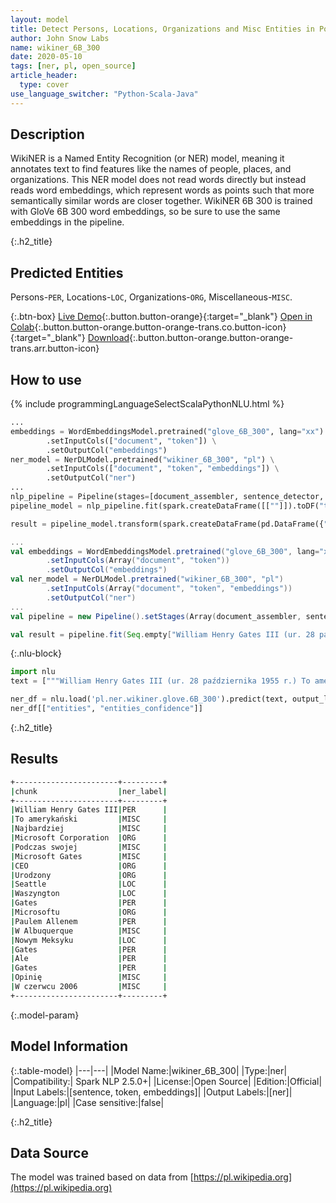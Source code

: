 ```yaml
---
layout: model
title: Detect Persons, Locations, Organizations and Misc Entities in Polish (WikiNER 6B 300)
author: John Snow Labs
name: wikiner_6B_300
date: 2020-05-10
tags: [ner, pl, open_source]
article_header:
  type: cover
use_language_switcher: "Python-Scala-Java"
---
```


## Description
WikiNER is a Named Entity Recognition (or NER) model, meaning it annotates text to find features like the names of people, places, and organizations. This NER model does not read words directly but instead reads word embeddings, which represent words as points such that more semantically similar words are closer together. WikiNER 6B 300 is trained with GloVe 6B 300 word embeddings, so be sure to use the same embeddings in the pipeline.

{:.h2_title}
## Predicted Entities 
Persons-`PER`, Locations-`LOC`, Organizations-`ORG`, Miscellaneous-`MISC`.


{:.btn-box}
[Live Demo](https://demo.johnsnowlabs.com/public/NER_PL){:.button.button-orange}{:target="_blank"}
[Open in Colab](https://colab.research.google.com/github/JohnSnowLabs/spark-nlp-workshop/blob/master/tutorials/streamlit_notebooks/NER_PL.ipynb){:.button.button-orange.button-orange-trans.co.button-icon}{:target="_blank"}
[Download](https://s3.amazonaws.com/auxdata.johnsnowlabs.com/public/models/wikiner_6B_300_pl_2.5.0_2.4_1588519719571.zip){:.button.button-orange.button-orange-trans.arr.button-icon}

## How to use 

<div class="tabs-box" markdown="1">

{% include programmingLanguageSelectScalaPythonNLU.html %}

```python
...
embeddings = WordEmbeddingsModel.pretrained("glove_6B_300", lang="xx") \
        .setInputCols(["document", "token"]) \
        .setOutputCol("embeddings")
ner_model = NerDLModel.pretrained("wikiner_6B_300", "pl") \
        .setInputCols(["document", "token", "embeddings"]) \
        .setOutputCol("ner")
...        
nlp_pipeline = Pipeline(stages=[document_assembler, sentence_detector, tokenizer, embeddings, ner_model, ner_converter])
pipeline_model = nlp_pipeline.fit(spark.createDataFrame([[""]]).toDF("text"))

result = pipeline_model.transform(spark.createDataFrame(pd.DataFrame({"text": ["""William Henry Gates III (ur. 28 października 1955 r.) To amerykański magnat biznesowy, programista, inwestor i filantrop. Najbardziej znany jest jako współzałożyciel Microsoft Corporation. Podczas swojej kariery w Microsoft Gates zajmował stanowiska prezesa, dyrektora generalnego (CEO), prezesa i głównego architekta oprogramowania, będąc jednocześnie największym indywidualnym akcjonariuszem do maja 2014 r. Jest jednym z najbardziej znanych przedsiębiorców i pionierów rewolucja mikrokomputerowa lat 70. i 80. Urodzony i wychowany w Seattle w stanie Waszyngton, Gates był współzałożycielem Microsoftu z przyjacielem z dzieciństwa Paulem Allenem w 1975 r. W Albuquerque w Nowym Meksyku; stała się największą na świecie firmą produkującą oprogramowanie komputerowe. Gates prowadził firmę jako prezes i dyrektor generalny, aż do ustąpienia ze stanowiska dyrektora generalnego w styczniu 2000 r., Ale pozostał przewodniczącym i został głównym architektem oprogramowania. Pod koniec lat 90. Gates był krytykowany za taktykę biznesową, którą uważano za antykonkurencyjną. Opinię tę podtrzymują liczne orzeczenia sądowe. W czerwcu 2006 r. Gates ogłosił, że przejdzie do pracy w niepełnym wymiarze godzin w Microsoft i pracy w pełnym wymiarze godzin w Bill & Melinda Gates Foundation, prywatnej fundacji charytatywnej, którą on i jego żona Melinda Gates utworzyli w 2000 r. Stopniowo przeniósł obowiązki na Raya Ozziego i Craiga Mundie. Zrezygnował z funkcji prezesa Microsoftu w lutym 2014 r. I objął nowe stanowisko jako doradca ds. Technologii, aby wesprzeć nowo mianowaną CEO Satyę Nadellę."""]})))
```

```scala
...
val embeddings = WordEmbeddingsModel.pretrained("glove_6B_300", lang="xx")
        .setInputCols(Array("document", "token"))
        .setOutputCol("embeddings")
val ner_model = NerDLModel.pretrained("wikiner_6B_300", "pl")
        .setInputCols(Array("document", "token", "embeddings"))
        .setOutputCol("ner")
...
val pipeline = new Pipeline().setStages(Array(document_assembler, sentence_detector, tokenizer, embeddings, ner_model, ner_converter))

val result = pipeline.fit(Seq.empty["William Henry Gates III (ur. 28 października 1955 r.) To amerykański magnat biznesowy, programista, inwestor i filantrop. Najbardziej znany jest jako współzałożyciel Microsoft Corporation. Podczas swojej kariery w Microsoft Gates zajmował stanowiska prezesa, dyrektora generalnego (CEO), prezesa i głównego architekta oprogramowania, będąc jednocześnie największym indywidualnym akcjonariuszem do maja 2014 r. Jest jednym z najbardziej znanych przedsiębiorców i pionierów rewolucja mikrokomputerowa lat 70. i 80. Urodzony i wychowany w Seattle w stanie Waszyngton, Gates był współzałożycielem Microsoftu z przyjacielem z dzieciństwa Paulem Allenem w 1975 r. W Albuquerque w Nowym Meksyku; stała się największą na świecie firmą produkującą oprogramowanie komputerowe. Gates prowadził firmę jako prezes i dyrektor generalny, aż do ustąpienia ze stanowiska dyrektora generalnego w styczniu 2000 r., Ale pozostał przewodniczącym i został głównym architektem oprogramowania. Pod koniec lat 90. Gates był krytykowany za taktykę biznesową, którą uważano za antykonkurencyjną. Opinię tę podtrzymują liczne orzeczenia sądowe. W czerwcu 2006 r. Gates ogłosił, że przejdzie do pracy w niepełnym wymiarze godzin w Microsoft i pracy w pełnym wymiarze godzin w Bill & Melinda Gates Foundation, prywatnej fundacji charytatywnej, którą on i jego żona Melinda Gates utworzyli w 2000 r. Stopniowo przeniósł obowiązki na Raya Ozziego i Craiga Mundie. Zrezygnował z funkcji prezesa Microsoftu w lutym 2014 r. I objął nowe stanowisko jako doradca ds. Technologii, aby wesprzeć nowo mianowaną CEO Satyę Nadellę."].toDS.toDF("text")).transform(data)
```

{:.nlu-block}
```python
import nlu
text = ["""William Henry Gates III (ur. 28 października 1955 r.) To amerykański magnat biznesowy, programista, inwestor i filantrop. Najbardziej znany jest jako współzałożyciel Microsoft Corporation. Podczas swojej kariery w Microsoft Gates zajmował stanowiska prezesa, dyrektora generalnego (CEO), prezesa i głównego architekta oprogramowania, będąc jednocześnie największym indywidualnym akcjonariuszem do maja 2014 r. Jest jednym z najbardziej znanych przedsiębiorców i pionierów rewolucja mikrokomputerowa lat 70. i 80. Urodzony i wychowany w Seattle w stanie Waszyngton, Gates był współzałożycielem Microsoftu z przyjacielem z dzieciństwa Paulem Allenem w 1975 r. W Albuquerque w Nowym Meksyku; stała się największą na świecie firmą produkującą oprogramowanie komputerowe. Gates prowadził firmę jako prezes i dyrektor generalny, aż do ustąpienia ze stanowiska dyrektora generalnego w styczniu 2000 r., Ale pozostał przewodniczącym i został głównym architektem oprogramowania. Pod koniec lat 90. Gates był krytykowany za taktykę biznesową, którą uważano za antykonkurencyjną. Opinię tę podtrzymują liczne orzeczenia sądowe. W czerwcu 2006 r. Gates ogłosił, że przejdzie do pracy w niepełnym wymiarze godzin w Microsoft i pracy w pełnym wymiarze godzin w Bill & Melinda Gates Foundation, prywatnej fundacji charytatywnej, którą on i jego żona Melinda Gates utworzyli w 2000 r. Stopniowo przeniósł obowiązki na Raya Ozziego i Craiga Mundie. Zrezygnował z funkcji prezesa Microsoftu w lutym 2014 r. I objął nowe stanowisko jako doradca ds. Technologii, aby wesprzeć nowo mianowaną CEO Satyę Nadellę."""]

ner_df = nlu.load('pl.ner.wikiner.glove.6B_300').predict(text, output_level = "chunk")
ner_df[["entities", "entities_confidence"]]
```

</div>

{:.h2_title}
## Results

```bash
+-----------------------+---------+
|chunk                  |ner_label|
+-----------------------+---------+
|William Henry Gates III|PER      |
|To amerykański         |MISC     |
|Najbardziej            |MISC     |
|Microsoft Corporation  |ORG      |
|Podczas swojej         |MISC     |
|Microsoft Gates        |MISC     |
|CEO                    |ORG      |
|Urodzony               |ORG      |
|Seattle                |LOC      |
|Waszyngton             |LOC      |
|Gates                  |PER      |
|Microsoftu             |ORG      |
|Paulem Allenem         |PER      |
|W Albuquerque          |MISC     |
|Nowym Meksyku          |LOC      |
|Gates                  |PER      |
|Ale                    |PER      |
|Gates                  |PER      |
|Opinię                 |MISC     |
|W czerwcu 2006         |MISC     |
+-----------------------+---------+
```


{:.model-param}
## Model Information

{:.table-model}
|---|---|
|Model Name:|wikiner_6B_300|
|Type:|ner|
|Compatibility:| Spark NLP 2.5.0+|
|License:|Open Source|
|Edition:|Official|
|Input Labels:|[sentence, token, embeddings]|
|Output Labels:|[ner]|
|Language:|pl|
|Case sensitive:|false|


{:.h2_title}
## Data Source
The model was trained based on data from  [https://pl.wikipedia.org](https://pl.wikipedia.org)